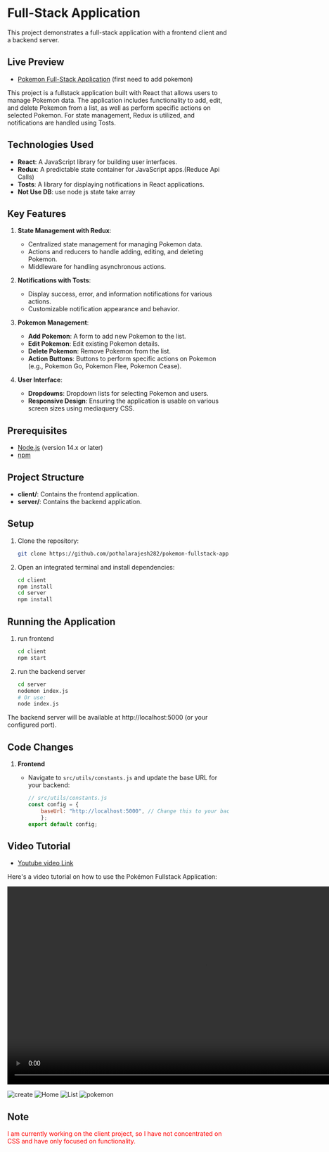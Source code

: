 # Full-Stack Application

This project demonstrates a full-stack application with a frontend client and a backend server.

## Live Preview
- [Pokemon Full-Stack Application](https://client-five-rho-47.vercel.app) (first need to add pokemon)


This project is a fullstack application built with React that allows users to manage Pokemon data. The application includes functionality to add, edit, and delete Pokemon from a list, as well as perform specific actions on selected Pokemon. For state management, Redux is utilized, and notifications are handled using Tosts.

## Technologies Used

- **React**: A JavaScript library for building user interfaces.
- **Redux**: A predictable state container for JavaScript apps.(Reduce Api Calls)
- **Tosts**: A library for displaying notifications in React applications.
- **Not Use DB**: use node js state take array 

## Key Features

1. **State Management with Redux**:
   - Centralized state management for managing Pokemon data.
   - Actions and reducers to handle adding, editing, and deleting Pokemon.
   - Middleware for handling asynchronous actions.

2. **Notifications with Tosts**:
   - Display success, error, and information notifications for various actions.
   - Customizable notification appearance and behavior.

3. **Pokemon Management**:
   - **Add Pokemon**: A form to add new Pokemon to the list.
   - **Edit Pokemon**: Edit existing Pokemon details.
   - **Delete Pokemon**: Remove Pokemon from the list.
   - **Action Buttons**: Buttons to perform specific actions on Pokemon (e.g., Pokemon Go, Pokemon Flee, Pokemon Cease).

4. **User Interface**:
   - **Dropdowns**: Dropdown lists for selecting Pokemon and users.
   - **Responsive Design**: Ensuring the application is usable on various screen sizes using mediaquery CSS.

## Prerequisites

- [Node.js](https://nodejs.org/) (version 14.x or later)
- [npm](https://www.npmjs.com/get-npm)

## Project Structure

- **client/**: Contains the frontend application.
- **server/**: Contains the backend application.

## Setup

1. Clone the repository:

   ```sh
   git clone https://github.com/pothalarajesh282/pokemon-fullstack-application.git

2. Open an integrated terminal and install dependencies:
    ```sh
    cd client
    npm install
    cd server
    npm install

## Running the Application

1. run frontend
    ```sh
    cd client
    npm start

2. run the backend server
    ```sh
    cd server
    nodemon index.js
    # Or use: 
    node index.js
The backend server will be available at http://localhost:5000 (or your configured port).

## Code Changes

1. **Frontend**

   - Navigate to `src/utils/constants.js` and update the base URL for your backend:

     ```js
     // src/utils/constants.js
     const config = {
         baseUrl: "http://localhost:5000", // Change this to your backend URL
         }; 
     export default config;
     ```

## Video Tutorial
- [Youtube video Link ](https://youtu.be/PU8YtWAKgf4?si=9inexHbNuKUlAK4a)

Here's a video tutorial on how to use the Pokémon Fullstack Application:

<video width="900" controls>
  <source src="./Recording 2024-08-07 145431 (1).mp4" type="video/mp4">
  Your browser does not support the video tag.
</video>

![create](image-2.png)
![Home](image-1.png)
![List](image.png)
![pokemon](image-3.png)




## Note

<p style="color:red;">I am currently working on the client project, so I have not concentrated on CSS and have only focused on functionality.</p>





